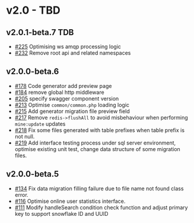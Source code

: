 # v2.0 - TBD

## v2.0.1-beta.7 TDB

- [#225](https://github.com/mineadmin/MineAdmin/pull/225) Optimising ws amqp processing logic
- [#232](https://github.com/mineadmin/MineAdmin/pull/232) Remove root api and related namespaces
## v2.0.0-beta.6

- [#178](https://github.com/mineadmin/MineAdmin/pull/178) Code generator add preview page
- [#184](https://github.com/mineadmin/MineAdmin/pull/184) remove global http middleware
- [#205](https://github.com/mineadmin/MineAdmin/pull/205) specify swagger component version
- [#213](https://github.com/mineadmin/MineAdmin/pull/213) Optimise `common/common.php` loading logic
- [#215](https://github.com/mineadmin/MineAdmin/pull/215) Add generator migration file preview field
- [#217](https://github.com/mineadmin/MineAdmin/pull/217) Remove `redis->flushAll` to avoid misbehaviour when performing `mine:update` updates
- [#218](https://github.com/mineadmin/MineAdmin/pull/218) Fix some files generated with table prefixes when table prefix is not null.
- [#219](https://github.com/mineadmin/MineAdmin/pull/219) Add interface testing process under sql server environment, optimise existing unit test, change data structure of some migration files.

## v2.0.0-beta.5

- [#134](https://github.com/mineadmin/MineAdmin/pull/134) Fix data migration filling failure due to file name not found class error.
- [#116](https://github.com/mineadmin/MineAdmin/pull/116) Optimise online user statistics interface.
- [#111](https://github.com/mineadmin/MineAdmin/pull/111) Modify handleSearch condition check function and adjust primary key to support snowflake ID and UUID